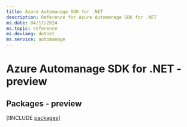 ```yaml
---
title: Azure Automanage SDK for .NET
description: Reference for Azure Automanage SDK for .NET
ms.date: 04/17/2024
ms.topic: reference
ms.devlang: dotnet
ms.service: automanage
---
```

# Azure Automanage SDK for .NET - preview
## Packages - preview
[!INCLUDE [packages](automanage-index.md)]